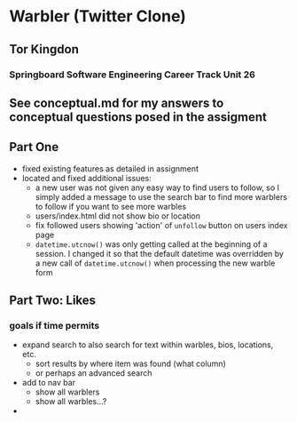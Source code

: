# Warbler (Twitter Clone)
## Tor Kingdon
### Springboard Software Engineering Career Track Unit 26

## See conceptual.md for my answers to conceptual questions posed in the assigment

## Part One
 - fixed existing features as detailed in assignment
 - located and fixed additional issues:
   - a new user was not given any easy way to find users to follow, so I simply added a message to use the search bar to find more warblers to follow if you want to see more warbles
   - users/index.html did not show bio or location
   - fix followed users showing 'action' of `unfollow` button on users index page
   - `datetime.utcnow()` was only getting called at the beginning of a session. I changed it so that the default datetime was overridden by a new call of `datetime.utcnow()` when processing the new warble form

## Part Two: Likes

### goals **if time permits**
   - expand search to also search for text within warbles, bios, locations, etc.
     - sort results by where item was found (what column)
     - or perhaps an advanced search
   - add to nav bar
     - show all warblers
     - show all warbles...? 
 - 